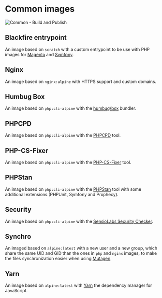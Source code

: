 Common images
=============
![Common - Build and Publish](https://github.com/ajardin/docker-images/workflows/Common%20-%20Build%20and%20Publish/badge.svg)

Blackfire entrypoint
--------------------
An image based on `scratch` with a custom entrypoint to be use with PHP images for [Magento][1] and [Symfony][2].

Nginx
-----
An image based on `nginx:alpine` with HTTPS support and custom domains.

Humbug Box
----------
An image based on `php:cli-alpine` with the [humbug/box][3] bundler.

PHPCPD
------
An image based on `php:cli-alpine` with the [PHPCPD][4] tool.

PHP-CS-Fixer
------------
An image based on `php:cli-alpine` with the [PHP-CS-Fixer][5] tool.

PHPStan
-------
An image based on `php:cli-alpine` with the [PHPStan][6] tool with some additional extensions (PHPUnit, Symfony and Prophecy).

Security
--------
An image based on `php:cli-alpine` with the [SensioLabs Security Checker][7].

Synchro
-------
An imaged based on `alpine:latest` with a new user and a new group, which share the same UID and GID than the ones
in `php` and `nginx` images, to make the files synchronization easier when using [Mutagen][8].

Yarn
----
An image based on `alpine:latest` with [Yarn][9] the dependency manager for JavaScript.

<!-- Resources -->
[1]: /magento2
[2]: /symfony
[3]: https://github.com/humbug/box
[4]: https://github.com/sebastianbergmann/phpcpd
[5]: https://github.com/FriendsOfPHP/PHP-CS-Fixer
[6]: https://github.com/phpstan/phpstan
[7]: https://github.com/sensiolabs/security-checker
[8]: https://mutagen.io/
[9]: https://github.com/sensiolabs/security-checker
